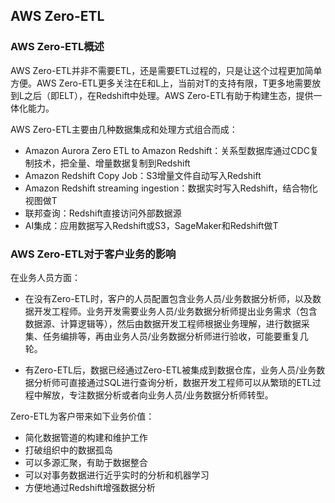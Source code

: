 ## AWS Zero-ETL

### AWS Zero-ETL概述

AWS Zero-ETL并非不需要ETL，还是需要ETL过程的，只是让这个过程更加简单方便。AWS Zero-ETL更多关注在E和L上，当前对T的支持有限，T更多地需要放到L之后（即ELT），在Redshift中处理。AWS Zero-ETL有助于构建生态，提供一体化能力。

AWS Zero-ETL主要由几种数据集成和处理方式组合而成：

- Amazon Aurora Zero ETL to Amazon Redshift：关系型数据库通过CDC复制技术，把全量、增量数据复制到Redshift
- Amazon Redshift Copy Job：S3增量文件自动写入Redshift
- Amazon Redshift streaming ingestion：数据实时写入Redshift，结合物化视图做T
- 联邦查询：Redshift直接访问外部数据源
- AI集成：应用数据写入Redshift或S3，SageMaker和Redshift做T

### AWS Zero-ETL对于客户业务的影响

在业务人员方面：

- 在没有Zero-ETL时，客户的人员配置包含业务人员/业务数据分析师，以及数据开发工程师。业务开发需要业务人员/业务数据分析师提出业务需求（包含数据源、计算逻辑等），然后由数据开发工程师根据业务理解，进行数据采集、任务编排等，再由业务人员/业务数据分析师进行验收，可能要重复几轮。

- 有Zero-ETL后，数据已经通过Zero-ETL被集成到数据仓库，业务人员/业务数据分析师可直接通过SQL进行查询分析，数据开发工程师可以从繁琐的ETL过程中解放，专注数据分析或者向业务人员/业务数据分析师转型。

Zero-ETL为客户带来如下业务价值：

- 简化数据管道的构建和维护工作
- 打破组织中的数据孤岛
- 可以多源汇聚，有助于数据整合
- 可以对事务数据进行近乎实时的分析和机器学习
- 方便地通过Redshift增强数据分析
